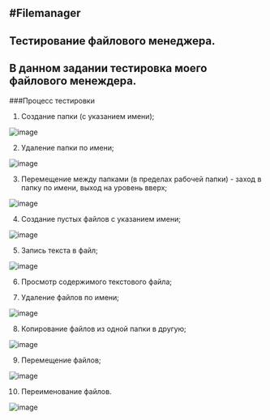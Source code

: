 #Filemanager
---
## Тестирование файлового менеджера.

В данном задании тестировка моего файлового менеждера.
---
###Процесс тестировки
1. Создание папки (с указанием имени);

![image](https://user-images.githubusercontent.com/76559002/146910979-5a772ac1-3481-47bb-ada7-4a10249f308d.png)


2. Удаление папки по имени;

![image](https://user-images.githubusercontent.com/76559002/146911010-982730a2-cc1e-4708-9a16-e84645a9ae70.png)



3. Перемещение между папками (в пределах рабочей папки) - заход в
папку по имени, выход на уровень вверх;

![image](https://user-images.githubusercontent.com/76559002/146911073-85205c9e-8c84-4105-95e8-dc1f7f8c47a8.png)

4. Создание пустых файлов с указанием имени;

![image](https://user-images.githubusercontent.com/76559002/146911168-f1a17247-d98c-4a59-8c4f-abd92650f2a8.png)

5. Запись текста в файл;

![image](https://user-images.githubusercontent.com/76559002/146911212-7476bf33-6d0f-4ae5-a149-a28619661771.png)

6. Просмотр содержимого текстового файла;

7. Удаление файлов по имени;

![image](https://user-images.githubusercontent.com/76559002/146911473-debdb56c-d6a2-4cc3-ac8e-301969bfb085.png)

8. Копирование файлов из одной папки в другую;

![image](https://user-images.githubusercontent.com/76559002/146911565-5f05352b-7c0c-4f8b-a8cf-1b12fc9696a0.png)

9. Перемещение файлов;

![image](https://user-images.githubusercontent.com/76559002/146911754-4f322c2d-852b-459d-b119-b4eea15eb665.png)

10. Переименование файлов.

![image](https://user-images.githubusercontent.com/76559002/146911684-c5571884-cf52-449a-be0f-187cf8f7431c.png)


